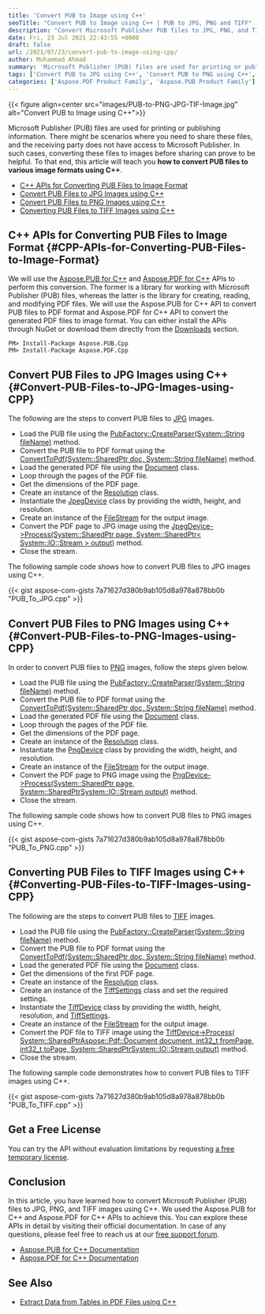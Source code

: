 ```yaml
---
title: 'Convert PUB to Image using C++'
seoTitle: "Convert PUB to Image using C++ | PUB to JPG, PNG and TIFF"
description: "Convert Microsoft Publisher PUB files to JPG, PNG, and TIFF image formats using C++. Convert PUB files to images within your C++ applications."
date: Fri, 23 Jul 2021 22:43:55 +0000
draft: false
url: /2021/07/23/convert-pub-to-image-using-cpp/
author: Muhammad Ahmad
summary: 'Microsoft Publisher (PUB) files are used for printing or publishing information. There might be scenarios where you need to share these files, and the receiving party does not have access to Microsoft Publisher. In such cases, converting these files to images before sharing can prove to be helpful. To that end, this article will teach you **how to convert PUB files to various image formats using C++**.'
tags: ['Convert PUB to JPG using C++', 'Convert PUB to PNG using C++', 'Convert PUB to TIFF using C++']
categories: ['Aspose.PDF Product Family', 'Aspose.PUB Product Family']
---
```




{{< figure align=center src="images/PUB-to-PNG-JPG-TIF-Image.jpg" alt="Convert PUB to Image using C++">}}


Microsoft Publisher (PUB) files are used for printing or publishing information. There might be scenarios where you need to share these files, and the receiving party does not have access to Microsoft Publisher. In such cases, converting these files to images before sharing can prove to be helpful. To that end, this article will teach you **how to convert PUB files to various image formats using C++**.

*   [C++ APIs for Converting PUB Files to Image Format][1]
*   [Convert PUB Files to JPG Images using C++][2]
*   [Convert PUB Files to PNG Images using C++][3]
*   [Converting PUB Files to TIFF Images using C++][4]

## C++ APIs for Converting PUB Files to Image Format {#CPP-APIs-for-Converting-PUB-Files-to-Image-Format}

We will use the [Aspose.PUB for C++][5] and [Aspose.PDF for C++][6] APIs to perform this conversion. The former is a library for working with Microsoft Publisher (PUB) files, whereas the latter is the library for creating, reading, and modifying PDF files. We will use the Aspose.PUB for C++ API to convert PUB files to PDF format and Aspose.PDF for C++ API to convert the generated PDF files to image format. You can either install the APIs through NuGet or download them directly from the [Downloads][7] section.

```
PM> Install-Package Aspose.PUB.Cpp
PM> Install-Package Aspose.PDF.Cpp
```

## Convert PUB Files to JPG Images using C++ {#Convert-PUB-Files-to-JPG-Images-using-CPP}

The following are the steps to convert PUB files to [JPG][8] images.

*   Load the PUB file using the [PubFactory::CreateParser(System::String fileName)][9] method.
*   Convert the PUB file to PDF format using the [ConvertToPdf(System::SharedPtr<Document> doc, System::String fileName)][10] method.
*   Load the generated PDF file using the [Document][11] class.
*   Loop through the pages of the PDF file.
*   Get the dimensions of the PDF page.
*   Create an instance of the [Resolution][12] class.
*   Instantiate the [JpegDevice][13] class by providing the width, height, and resolution.
*   Create an instance of the [FileStream][14] for the output image.
*   Convert the PDF page to JPG image using the [JpegDevice->Process(System::SharedPtr<Page> page, System::SharedPtr< System::IO::Stream > output)][15] method.
*   Close the stream.

The following sample code shows how to convert PUB files to JPG images using C++.

{{< gist aspose-com-gists 7a71627d380b9ab105d8a978a878bb0b "PUB_To_JPG.cpp" >}}

## Convert PUB Files to PNG Images using C++ {#Convert-PUB-Files-to-PNG-Images-using-CPP}

In order to convert PUB files to [PNG][16] images, follow the steps given below.

*   Load the PUB file using the [PubFactory::CreateParser(System::String fileName)][17] method.
*   Convert the PUB file to PDF format using the [ConvertToPdf(System::SharedPtr<Document> doc, System::String fileName)][18] method.
*   Load the generated PDF file using the [Document][19] class.
*   Loop through the pages of the PDF file.
*   Get the dimensions of the PDF page.
*   Create an instance of the [Resolution][20] class.
*   Instantiate the [PngDevice][21] class by providing the width, height, and resolution.
*   Create an instance of the [FileStream][22] for the output image.
*   Convert the PDF page to PNG image using the [PngDevice->Process(System::SharedPtr<Page> page, System::SharedPtr<System::IO::Stream> output)][23] method.
*   Close the stream.

The following sample code shows how to convert PUB files to PNG images using C++.

{{< gist aspose-com-gists 7a71627d380b9ab105d8a978a878bb0b "PUB_To_PNG.cpp" >}}

## Converting PUB Files to TIFF Images using C++ {#Converting-PUB-Files-to-TIFF-Images-using-CPP}

The following are the steps to convert PUB files to [TIFF][24] images.

*   Load the PUB file using the [PubFactory::CreateParser(System::String fileName)][25] method.
*   Convert the PUB file to PDF format using the [ConvertToPdf(System::SharedPtr<Document> doc, System::String fileName)][26] method.
*   Load the generated PDF file using the [Document][27] class.
*   Get the dimensions of the first PDF page.
*   Create an instance of the [Resolution][28] class.
*   Create an instance of the [TiffSettings][29] class and set the required settings.
*   Instantiate the [TiffDevice][30] class by providing the width, height, resolution, and [TiffSettings][31].
*   Create an instance of the [FileStream][32] for the output image.
*   Convert the PDF file to TIFF image using the [TiffDevice->Process( System::SharedPtr<Aspose::Pdf::Document> document, int32\_t fromPage, int32\_t toPage, System::SharedPtr<System::IO::Stream> output)][33] method.
*   Close the stream.

The following sample code demonstrates how to convert PUB files to TIFF images using C++.

{{< gist aspose-com-gists 7a71627d380b9ab105d8a978a878bb0b "PUB_To_TIFF.cpp" >}}

## Get a Free License

You can try the API without evaluation limitations by requesting [a free temporary license][34].

## Conclusion

In this article, you have learned how to convert Microsoft Publisher (PUB) files to JPG, PNG, and TIFF images using C++. We used the Aspose.PUB for C++ and Aspose.PDF for C++ APIs to achieve this. You can explore these APIs in detail by visiting their official documentation. In case of any questions, please feel free to reach us at our [free support forum][35].

*   [Aspose.PUB for C++ Documentation][36]
*   [Aspose.PDF for C++ Documentation][37]

## See Also

*   [Extract Data from Tables in PDF Files using C++][38]




[1]: #CPP-APIs-for-Converting-PUB-Files-to-Image-Format
[2]: #Convert-PUB-Files-to-JPG-Images-using-CPP
[3]: #Convert-PUB-Files-to-PNG-Images-using-CPP
[4]: #Converting-PUB-Files-to-TIFF-Images-using-CPP
[5]: https://products.aspose.com/pub/cpp/
[6]: https://products.aspose.com/pdf/cpp
[7]: https://downloads.aspose.com/total
[8]: https://docs.fileformat.com/image/jpeg/
[9]: https://apireference.aspose.com/pub/cpp/class/aspose.pub.pub_factory#a88c04c4c35d45ee8febc7e1554d03c4b
[10]: https://apireference.aspose.com/pub/cpp/class/aspose.pub.i_pdf_converter#acdea381bc8f2a2799e73a039b09ecdb5
[11]: https://apireference.aspose.com/pdf/cpp/class/aspose.pdf.document
[12]: https://apireference.aspose.com/pdf/cpp/class/aspose.pdf.devices.resolution
[13]: https://apireference.aspose.com/pdf/cpp/class/aspose.pdf.devices.jpeg_device
[14]: https://apireference.aspose.com/pdf/cpp/class/system.i_o.file_stream
[15]: https://apireference.aspose.com/pdf/cpp/class/aspose.pdf.devices.jpeg_device#a2e855f4d9e418c524872f5266081d0e0
[16]: https://docs.fileformat.com/image/png/
[17]: https://apireference.aspose.com/pub/cpp/class/aspose.pub.pub_factory#a88c04c4c35d45ee8febc7e1554d03c4b
[18]: https://apireference.aspose.com/pub/cpp/class/aspose.pub.i_pdf_converter#acdea381bc8f2a2799e73a039b09ecdb5
[19]: https://apireference.aspose.com/pdf/cpp/class/aspose.pdf.document
[20]: https://apireference.aspose.com/pdf/cpp/class/aspose.pdf.devices.resolution
[21]: https://apireference.aspose.com/pdf/cpp/class/aspose.pdf.devices.png_device
[22]: https://apireference.aspose.com/pdf/cpp/class/system.i_o.file_stream
[23]: https://apireference.aspose.com/pdf/cpp/class/aspose.pdf.devices.png_device#ac84fc0ebb782c5d8522f0108d5826b0c
[24]: https://docs.fileformat.com/image/tiff/
[25]: https://apireference.aspose.com/pub/cpp/class/aspose.pub.pub_factory#a88c04c4c35d45ee8febc7e1554d03c4b
[26]: https://apireference.aspose.com/pub/cpp/class/aspose.pub.i_pdf_converter#acdea381bc8f2a2799e73a039b09ecdb5
[27]: https://apireference.aspose.com/pdf/cpp/class/aspose.pdf.document
[28]: https://apireference.aspose.com/pdf/cpp/class/aspose.pdf.devices.resolution
[29]: https://apireference.aspose.com/pdf/cpp/class/aspose.pdf.devices.tiff_settings
[30]: https://apireference.aspose.com/pdf/cpp/class/aspose.pdf.devices.tiff_device
[31]: https://apireference.aspose.com/pdf/cpp/class/aspose.pdf.devices.tiff_settings
[32]: https://apireference.aspose.com/pdf/cpp/class/system.i_o.file_stream
[33]: https://apireference.aspose.com/pdf/cpp/class/aspose.pdf.devices.tiff_device#a0790daa96125c5638a645647e9678f0c
[34]: https://purchase.aspose.com/temporary-license
[35]: https://forum.aspose.com/
[36]: https://docs.aspose.com/pub/cpp/
[37]: https://docs.aspose.com/pdf/cpp/
[38]: https://blog.aspose.com/2021/07/14/extract-data-from-tables-in-pdf-files-using-cpp/






